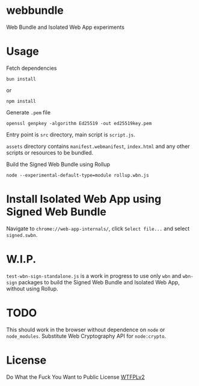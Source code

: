 # webbundle
Web Bundle and Isolated Web App experiments

# Usage

Fetch dependencies

```
bun install
```

or 

```
npm install
```

Generate `.pem` file

```
openssl genpkey -algorithm Ed25519 -out ed25519key.pem
```

Entry point is `src` directory, main script is `script.js`.

`assets` directory contains `manifest.webmanifest`, `index.html` and any other scripts or resources to be bundled.

Build the Signed Web Bundle using Rollup

```
node --experimental-default-type=module rollup.wbn.js
```

# Install Isolated Web App using Signed Web Bundle

Navigate to `chrome://web-app-internals/`, click `Select file...` and select `signed.swbn`.

# W.I.P.

`test-wbn-sign-standalone.js` is a work in progress to use only `wbn` and `wbn-sign` packages to build the Signed Web Bundle and Isolated Web App, without using Rollup.

# TODO

This should work in the browser without dependence on `node` or `node_modules`. Substitute Web Cryptography API for `node:crypto`.

# License
Do What the Fuck You Want to Public License [WTFPLv2](http://www.wtfpl.net/about/)
